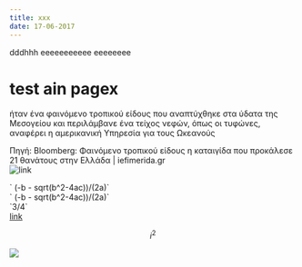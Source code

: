 ```yaml
---
title: xxx
date: 17-06-2017
---
```

dddhhh
eeeeeeeeeee
eeeeeeee
# test ain pagex

ήταν ένα φαινόμενο τροπικού είδους που αναπτύχθηκε στα ύδατα της Μεσογείου και περιλάμβανε ένα τείχος νεφών, όπως οι τυφώνες, αναφέρει η αμερικανική Υπηρεσία για τους Ωκεανούς

Πηγή: Bloomberg: Φαινόμενο τροπικού είδους η καταιγίδα που προκάλεσε 21 θανάτους στην Ελλάδα | iefimerida.gr   
![link](/hugo/admin/img/arthrosi.jpg)


\` (-b  - sqrt(b^2-4ac))/(2a)\`   
\` (-b  - sqrt(b^2-4ac))/(2a)\`  
\`3/4\`   
[link](/hugo/admin/img/χρηστος.pdf)

$$  
i^2 
$$ 

![](/hugo/admin/img/ekremes.jpg)

